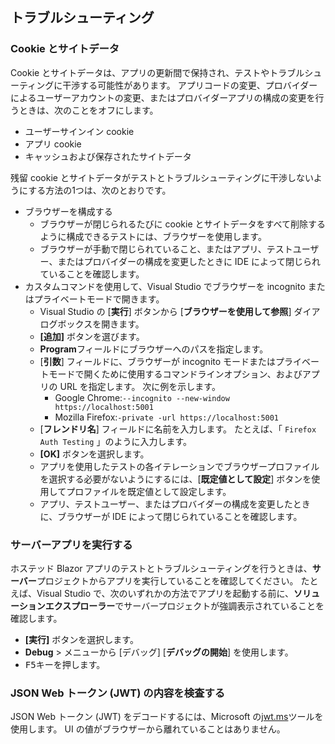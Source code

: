 ## <a name="troubleshoot"></a>トラブルシューティング

### <a name="cookies-and-site-data"></a>Cookie とサイトデータ

Cookie とサイトデータは、アプリの更新間で保持され、テストやトラブルシューティングに干渉する可能性があります。 アプリコードの変更、プロバイダーによるユーザーアカウントの変更、またはプロバイダーアプリの構成の変更を行うときは、次のことをオフにします。

* ユーザーサインイン cookie
* アプリ cookie
* キャッシュおよび保存されたサイトデータ

残留 cookie とサイトデータがテストとトラブルシューティングに干渉しないようにする方法の1つは、次のとおりです。

* ブラウザーを構成する
  * ブラウザーが閉じられるたびに cookie とサイトデータをすべて削除するように構成できるテストには、ブラウザーを使用します。
  * ブラウザーが手動で閉じられていること、またはアプリ、テストユーザー、またはプロバイダーの構成を変更したときに IDE によって閉じられていることを確認します。
* カスタムコマンドを使用して、Visual Studio でブラウザーを incognito またはプライベートモードで開きます。
  * Visual Studio の [**実行**] ボタンから [**ブラウザーを使用して参照**] ダイアログボックスを開きます。
  * **[追加]** ボタンを選びます。
  * **Program**フィールドにブラウザーへのパスを指定します。
  * [**引数**] フィールドに、ブラウザーが incognito モードまたはプライベートモードで開くために使用するコマンドラインオプション、およびアプリの URL を指定します。 次に例を示します。
    * Google Chrome:`--incognito --new-window https://localhost:5001`
    * Mozilla Firefox:`-private -url https://localhost:5001`
  * [**フレンドリ名**] フィールドに名前を入力します。 たとえば、「 `Firefox Auth Testing` 」のように入力します。
  * **[OK]** ボタンを選択します。
  * アプリを使用したテストの各イテレーションでブラウザープロファイルを選択する必要がないようにするには、[**既定値として設定**] ボタンを使用してプロファイルを既定値として設定します。
  * アプリ、テストユーザー、またはプロバイダーの構成を変更したときに、ブラウザーが IDE によって閉じられていることを確認します。

### <a name="run-the-server-app"></a>サーバーアプリを実行する

ホステッド Blazor アプリのテストとトラブルシューティングを行うときは、**サーバー**プロジェクトからアプリを実行していることを確認してください。 たとえば、Visual Studio で、次のいずれかの方法でアプリを起動する前に、**ソリューションエクスプローラー**でサーバープロジェクトが強調表示されていることを確認します。

* **[実行]** ボタンを選択します。
* **Debug**  >  メニューから [デバッグ] [**デバッグの開始**] を使用します。
* <kbd>F5</kbd>キーを押します。

### <a name="inspect-the-content-of-a-json-web-token-jwt"></a>JSON Web トークン (JWT) の内容を検査する

JSON Web トークン (JWT) をデコードするには、Microsoft の[jwt.ms](https://jwt.ms/)ツールを使用します。 UI の値がブラウザーから離れていることはありません。

